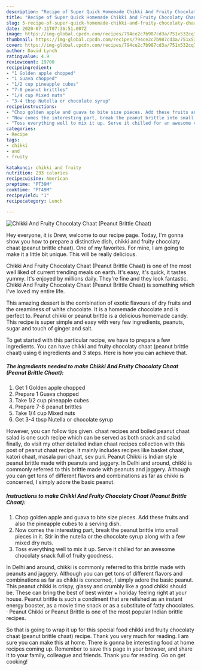 ```yaml
---
description: "Recipe of Super Quick Homemade Chikki And Fruity Chocolaty Chaat (Peanut Brittle Chaat)"
title: "Recipe of Super Quick Homemade Chikki And Fruity Chocolaty Chaat (Peanut Brittle Chaat)"
slug: 5-recipe-of-super-quick-homemade-chikki-and-fruity-chocolaty-chaat-peanut-brittle-chaat
date: 2020-07-11T07:36:51.007Z
image: https://img-global.cpcdn.com/recipes/794ce2c7b987cd3a/751x532cq70/chikki-and-fruity-chocolaty-chaat-peanut-brittle-chaat-recipe-main-photo.jpg
thumbnail: https://img-global.cpcdn.com/recipes/794ce2c7b987cd3a/751x532cq70/chikki-and-fruity-chocolaty-chaat-peanut-brittle-chaat-recipe-main-photo.jpg
cover: https://img-global.cpcdn.com/recipes/794ce2c7b987cd3a/751x532cq70/chikki-and-fruity-chocolaty-chaat-peanut-brittle-chaat-recipe-main-photo.jpg
author: David Lynch
ratingvalue: 4.9
reviewcount: 19700
recipeingredient:
- "1 Golden apple chopped"
- "1 Guava chopped"
- "1/2 cup pineapple cubes"
- "7-8 peanut brittles"
- "1/4 cup Mixed nuts"
- "3-4 tbsp Nutella or chocolate syrup"
recipeinstructions:
- "Chop golden apple and guava to bite size pieces. Add these fruits and also the pineapple cubes to a serving dish."
- "Now comes the interesting part, break the peanut brittle into small pieces in it. Stir in the nutella or the chocolate syrup along with a few mixed dry nuts."
- "Toss everything well to mix it up. Serve it chilled for an awesome chocolaty snack full of fruity goodness."
categories:
- Recipe
tags:
- chikki
- and
- fruity

katakunci: chikki and fruity 
nutrition: 233 calories
recipecuisine: American
preptime: "PT39M"
cooktime: "PT49M"
recipeyield: "1"
recipecategory: Lunch

---
```



![Chikki And Fruity Chocolaty Chaat (Peanut Brittle Chaat)](https://img-global.cpcdn.com/recipes/794ce2c7b987cd3a/751x532cq70/chikki-and-fruity-chocolaty-chaat-peanut-brittle-chaat-recipe-main-photo.jpg)

Hey everyone, it is Drew, welcome to our recipe page. Today, I'm gonna show you how to prepare a distinctive dish, chikki and fruity chocolaty chaat (peanut brittle chaat). One of my favorites. For mine, I am going to make it a little bit unique. This will be really delicious.

Chikki And Fruity Chocolaty Chaat (Peanut Brittle Chaat) is one of the most well liked of current trending meals on earth. It's easy, it's quick, it tastes yummy. It's enjoyed by millions daily. They're fine and they look fantastic. Chikki And Fruity Chocolaty Chaat (Peanut Brittle Chaat) is something which I've loved my entire life.

This amazing dessert is the combination of exotic flavours of dry fruits and the creaminess of white chocolate. It is a homemade chocolate and is perfect to. Peanut chikki or peanut brittle is a delicious homemade candy. This recipe is super simple and easy with very few ingredients, peanuts, sugar and touch of ginger and salt.


To get started with this particular recipe, we have to prepare a few ingredients. You can have chikki and fruity chocolaty chaat (peanut brittle chaat) using 6 ingredients and 3 steps. Here is how you can achieve that.

<!--inarticleads1-->

##### The ingredients needed to make Chikki And Fruity Chocolaty Chaat (Peanut Brittle Chaat):

1. Get 1 Golden apple chopped
1. Prepare 1 Guava chopped
1. Take 1/2 cup pineapple cubes
1. Prepare 7-8 peanut brittles
1. Take 1/4 cup Mixed nuts
1. Get 3-4 tbsp Nutella or chocolate syrup


However, you can follow tips given. chaat recipes and boiled peanut chaat salad is one such recipe which can be served as both snack and salad. finally, do visit my other detailed indian chaat recipes collection with this post of peanut chaat recipe. it mainly includes recipes like basket chaat, katori chaat, masala puri chaat, sev puri. Peanut Chikki is Indian style peanut brittle made with peanuts and jaggery. In Delhi and around, chikki is commonly referred to this brittle made with peanuts and jaggery. Although you can get tons of different flavors and combinations as far as chikki is concerned, I simply adore the basic peanut. 

<!--inarticleads2-->

##### Instructions to make Chikki And Fruity Chocolaty Chaat (Peanut Brittle Chaat):

1. Chop golden apple and guava to bite size pieces. Add these fruits and also the pineapple cubes to a serving dish.
1. Now comes the interesting part, break the peanut brittle into small pieces in it. Stir in the nutella or the chocolate syrup along with a few mixed dry nuts.
1. Toss everything well to mix it up. Serve it chilled for an awesome chocolaty snack full of fruity goodness.


In Delhi and around, chikki is commonly referred to this brittle made with peanuts and jaggery. Although you can get tons of different flavors and combinations as far as chikki is concerned, I simply adore the basic peanut. This peanut chikki is crispy, glassy and crumbly like a good chikki should be. These can bring the best of best winter + holiday feeling right at your house. Peanut brittle is such a condiment that are relished as an instant energy booster, as a movie time snack or as a substitute of fatty chocolates. · Peanut Chikki or Peanut Brittle is one of the most popular Indian brittle recipes. 

So that is going to wrap it up for this special food chikki and fruity chocolaty chaat (peanut brittle chaat) recipe. Thank you very much for reading. I am sure you can make this at home. There is gonna be interesting food at home recipes coming up. Remember to save this page in your browser, and share it to your family, colleague and friends. Thank you for reading. Go on get cooking!
